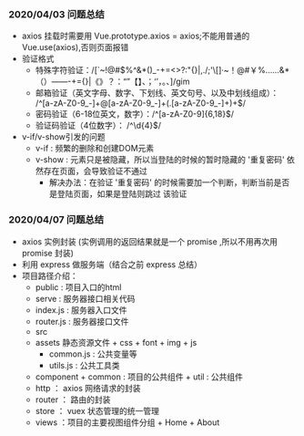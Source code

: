 ### 2020/04/03 问题总结
 + axios 挂载时需要用 Vue.prototype.axios = axios;不能用普通的 Vue.use(axios),否则页面报错
 + 验证格式
    + 特殊字符验证：/[`~!@#$%^&*()_\-+=<>?:"{}|,.\/;'\\[\]·~！@#￥%……&*（）——\-+={}|《》？：“”【】、；‘’，。、]/gim
    + 邮箱验证（英文字母、数字、下划线、英文句号、以及中划线组成）： /^[a-zA-Z0-9_-]+@[a-zA-Z0-9_-]+(\.[a-zA-Z0-9_-]+)+$/
    + 密码验证（6-18位英文，数字）：/^[a-zA-Z0-9]{6,18}$/
    + 验证码验证（4位数字）： /^\d{4}$/
 + v-if/v-show引发的问题
    + v-if : 频繁的删除和创建DOM元素
    + v-show : 元素只是被隐藏，所以当登陆的时候的暂时隐藏的 '重复密码' 依然存在页面，会导致验证不通过
      + 解决办法：在验证 '重复密码' 的时候需要加一个判断，判断当前是否是登陆页面，如果是登陆则跳过 该验证

### 2020/04/07 问题总结
 + axios 实例封装 (实例调用的返回结果就是一个 promise ,所以不用再次用 promise 封装)
 + 利用 express 做服务端（结合之前 express 总结）
 + 项目路径介绍：
   +  public : 项目入口的html
   +  serve : 服务器接口相关代码
     +  index.js : 服务器入口文件
     +  router.js : 服务器接口文件
   +  src
     +  assets  静态资源文件
       +  css
       +  font
       +  img
       +  js   
         +  common.js : 公共变量等
         +  utils.js : 公共工具类  
     +  component
       +  common : 项目的公共组件
       +  util : 公共组件  
     +  http ： axios 网络请求的封装
     +  router ： 路由的封装
     +  store ： vuex 状态管理的统一管理
     +  views ：项目的主要视图组件分组
       +  Home
       +  About  

